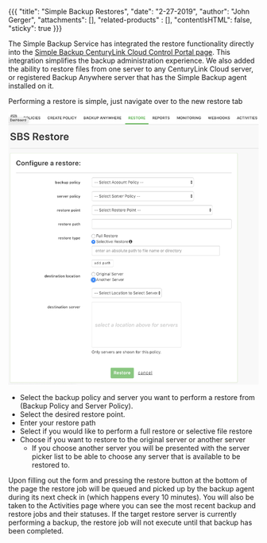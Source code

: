 {{{
  "title": "Simple Backup Restores",
  "date": "2-27-2019",
  "author": "John Gerger",
  "attachments": [],
  "related-products" : [],
  "contentIsHTML": false,
  "sticky": true
}}}

The Simple Backup Service has integrated the restore functionality directly into the [Simple Backup CenturyLink Cloud Control Portal page](https://backup.ctl.io). This integration simplifies the backup administration experience. We also added the ability to restore files from one server to any CenturyLink Cloud server, or registered Backup Anywhere server that has the Simple Backup agent installed on it.

Performing a restore is simple, just navigate over to the new restore tab

![](../images/backup/restores/restore2.png)

* Select the backup policy and server you want to perform a restore from (Backup Policy and Server Policy).
* Select the desired restore point.
* Enter your restore path
* Select if you would like to perform a full restore or selective file restore
* Choose if you want to restore to the original server or another server
  * If you choose another server you will be presented with the server picker list to be able to choose any server that is available to be restored to.

Upon filling out the form and pressing the restore button at the bottom of the page the restore job will be queued and picked up by the backup agent during its next check in (which happens every 10 minutes). You will also be taken to the Activities page where you can see the most recent backup and restore jobs and their statuses. If the target restore server is currently performing a backup, the restore job will not execute until that backup has been completed.
